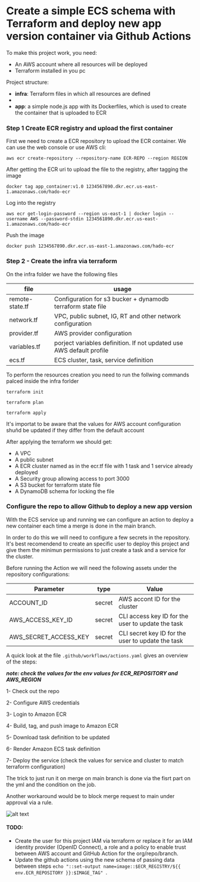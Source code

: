 # Create a simple ECS schema with Terraform and deploy new app version container via Github Actions
To make this project work, you need:

- An AWS account where all resources will be deployed
- Terraform installed in you pc

Project structure:

 - **infra**:  Terraform files in which all resources are defined
 - 
 - **app**: a simple node.js  app with its Dockerfiles, which is used to create the container that is uploaded to ECR

### Step 1 Create ECR registry and upload the first container

First we need to create a ECR repository to upload the ECR container. We can use the web console or use AWS cli:

 ```aws ecr create-repository --repository-name ECR-REPO --region REGION ```
    
    
After getting the ECR uri to upload the file to the registry, after tagging the image

 ```docker tag app_container:v1.0 1234567890.dkr.ecr.us-east-1.amazonaws.com/hado-ecr ```
 
 Log into the registry

 ``` aws ecr get-login-password --region us-east-1 | docker login --username AWS --password-stdin 1234561890.dkr.ecr.us-east-1.amazonaws.com/hado-ecr ```

Push the image

 ```docker push 1234567890.dkr.ecr.us-east-1.amazonaws.com/hado-ecr ```


### Step 2 - Create the infra via terraform

On the infra folder we have the following files

| **file**       | **usage**                                                    |
|----------------|--------------------------------------------------------------|
| remote-state.tf| Configuration for s3 bucker + dynamodb terraform state file  |
| network.tf     | VPC, public subnet, IG, RT and other network configuration   |
| provider.tf    | AWS provider configuration                                   |
| variables.tf   | porject variables definition. If not updated use AWS default profile |
| ecs.tf         | ECS cluster, task, service definition                        |

To perform the resources creation you need to run the follwing commands palced inside the infra forlder

 ```terraform init ```
 
 ```terraform plan ```
 
 ```terraform apply ```
 
It's importat to be aware that the values for AWS account configuration shuñd be updated if they differ from the default account

After applying the terraform we should get:
- A VPC 
- A public subnet
- A ECR cluster named as in the ecr.tf file with 1 task and 1 service already deployed
- A Security group allowing access to port 3000 
- A S3 bucket for terraform state file
- A DynamoDB schema for locking the file

### Configure the repo to allow Github to deploy a new app version

With the ECS service up and running we can configure an action to deploy a new container each time a merge is done in the main branch.

In order to do this we will need to configure a few secrets in the repository. It's best recomendend to create an specific user to deploy this project and give them the minimun permissions to just create a task and a service for the cluster.

Before running the Action we will need the following assets under the repository configurations:

| **Parameter**         | **type** | **Value**                                         |
|-----------------------|----------|---------------------------------------------------|
| ACCOUNT_ID            | secret   |  AWS accont ID for the cluster                    |
| AWS_ACCESS_KEY_ID     | secret   | CLI access key ID for the user to update the task |
| AWS_SECRET_ACCESS_KEY | secret   | CLI secret key ID for the user to update the task |


A quick look at the file `.github/workflows/actions.yaml` gives an overview of the steps:

***note: check the values for the env values for ECR_REPOSITORY and AWS_REGION***

1- Check out the repo

2- Configure AWS credentials

3- Login to Amazon ECR

4- Build, tag, and push image to Amazon ECR

5- Download task definition to be updated

6- Render Amazon ECS task definition

7- Deploy the service (check the values for service and cluster to match terraform configuration)

The trick to just run it on merge on main branch is done via the fisrt part on the yml and the condition on the job.

Another workaround would be to block merge request to main under approval via a rule.

![alt text](aws_schema.png "Map")



#### TODO:

- Create the user for this project IAM via terraform or replace it for an IAM identity provider (OpenID Connect), a role and a policy to enable trust between AWS account and GitHub Action for the org/repo/branch. 
- Update the github actions using the new schema of passing data between steps  ```echo "::set-output name=image::$ECR_REGISTRY/${{ env.ECR_REPOSITORY }}:$IMAGE_TAG" ```.
 